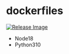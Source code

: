 # dockerfiles

[![Release Image](https://github.com/openrpacloud/dockerfiles/actions/workflows/release_image.yml/badge.svg?branch=master)](https://github.com/openrpacloud/dockerfiles/actions/workflows/release_image.yml)


* Node18
* Python310
